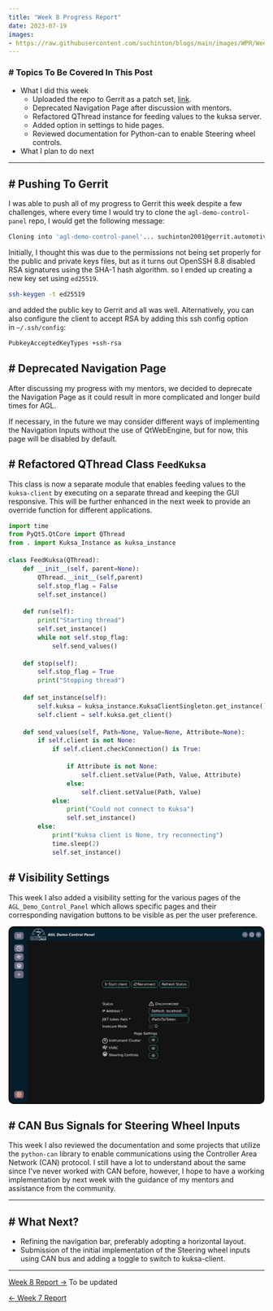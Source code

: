 ```yaml
---
title: "Week 8 Progress Report"
date: 2023-07-19
images:
- https://raw.githubusercontent.com/suchinton/blogs/main/images/WPR/Week8/GSOC Report IMG.png
---
```




### # Topics To Be Covered In This Post
- What I did this week
	- Uploaded the repo to Gerrit as a patch set, [link](https://gerrit.automotivelinux.org/gerrit/c/src/agl-demo-control-panel/+/29060/1).  
	- Deprecated Navigation Page after discussion with mentors.
	- Refactored QThread instance for feeding values to the kuksa server.  
	- Added option in settings to hide pages.
	- Reviewed documentation for Python-can to enable Steering wheel controls.
- What I plan to do next 

---

## # Pushing To Gerrit

I was able to push all of my progress to Gerrit this week despite a few challenges, where every time I would try to clone the `agl-demo-control-panel` repo, I would get the following message:

```bash
Cloning into 'agl-demo-control-panel'... suchinton2001@gerrit.automotivelinux.org: Permission denied (publickey). fatal: Could not read from remote repository.
```

Initially, I thought this was due to the permissions not being set properly for the public and private keys files, but as it turns out OpenSSH 8.8 disabled RSA signatures using the SHA-1 hash algorithm. so I ended up creating a new key set using `ed25519`.

```bash
ssh-keygen -t ed25519   
```

and added the public key to Gerrit and all was well. Alternatively, you can also configure the client to accept RSA by adding this ssh config option in `~/.ssh/config`:

```bash
PubkeyAcceptedKeyTypes +ssh-rsa
```

## # Deprecated Navigation Page

After discussing my progress with my mentors, we decided to deprecate the Navigation Page as it could result in more complicated and longer build times for AGL. 

If necessary, in the future we may consider different ways of implementing the Navigation Inputs without the use of QtWebEngine, but for now, this page will be disabled by default.  

## # Refactored QThread Class `FeedKuksa`

This class is now a separate module that enables feeding values to the `kuksa-client` by executing on a separate thread and keeping the GUI responsive. This will be further enhanced in the next week to provide an override function for different applications.  

```python
import time
from PyQt5.QtCore import QThread
from . import Kuksa_Instance as kuksa_instance

class FeedKuksa(QThread):
    def __init__(self, parent=None):
        QThread.__init__(self,parent)
        self.stop_flag = False
        self.set_instance()

    def run(self):
        print("Starting thread")
        self.set_instance()
        while not self.stop_flag:
            self.send_values()

    def stop(self):
        self.stop_flag = True
        print("Stopping thread")

    def set_instance(self):
        self.kuksa = kuksa_instance.KuksaClientSingleton.get_instance()
        self.client = self.kuksa.get_client()

    def send_values(self, Path=None, Value=None, Attribute=None):
        if self.client is not None:
            if self.client.checkConnection() is True:

                if Attribute is not None:
                    self.client.setValue(Path, Value, Attribute)
                else:
                    self.client.setValue(Path, Value)
            else:
                print("Could not connect to Kuksa")
                self.set_instance()
        else:
            print("Kuksa client is None, try reconnecting")
            time.sleep(2)
            self.set_instance()
```

## # Visibility Settings

This week I also added a visibility setting for the various pages of the `AGL_Demo_Control_Panel` which allows specific pages and their corresponding navigation buttons to be visible as per the user preference.

<div style="display: flex; flex-direction: column; align-items: center;">
  <img src="https://raw.githubusercontent.com/suchinton/blogs/main/images/WPR/Week8/IMG.png"height="auto" width="100%" style="border-radius: 10px;">
</div>


## # CAN Bus Signals for Steering Wheel Inputs

This week I also reviewed the documentation and some projects that utilize the `python-can` library to enable communications using the Controller Area Network (CAN) protocol. I still have a lot to understand about the same since I've never worked with CAN before, however, I hope to have a working implementation by next week with the guidance of my mentors and assistance from the community.

---

## # What Next?

- Refining the navigation bar, preferably adopting a horizontal layout.
- Submission of the initial implementation of the Steering wheel inputs using CAN bus and adding a toggle to switch to kuksa-client.

---

[Week 8 Report →]() To be updated

[← Week 7 Report](/articles/week-7)